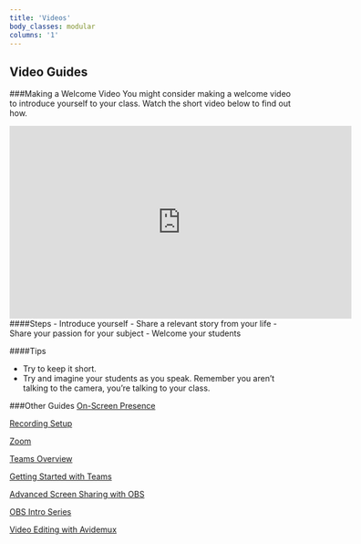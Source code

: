 ```yaml
---
title: 'Videos'
body_classes: modular
columns: '1'  
---
```

## Video Guides

###Making a Welcome Video
You might consider making a welcome video to introduce yourself to your class. Watch the short video below to find out how.
<iframe src="https://player.vimeo.com/video/705161812?h=09ce754d57&amp;badge=0&amp;autopause=0&amp;player_id=0&amp;app_id=58479" width="600" height="338" frameborder="0" allow="autoplay; fullscreen; picture-in-picture" allowfullscreen title="Welcome Videos.mp4"></iframe>
####Steps
- Introduce yourself
- Share a relevant story from your life
- Share your passion for your subject
- Welcome your students

####Tips
- Try to keep it short.
- Try and imagine your students as you speak. Remember you aren’t talking to the camera, you’re talking to your class.

###Other Guides
[On-Screen Presence](https://create.twu.ca/help/video/on-screen)

[Recording Setup](https://create.twu.ca/help/video/video)

[Zoom](https://create.twu.ca/help/video/zoom)

[Teams Overview](https://vimeo.com/705941984/987e47aa26)

[Getting Started with Teams](https://create.twu.ca/help/video/teams/teams)

[Advanced Screen Sharing with OBS](https://vimeo.com/665721887)

[OBS Intro Series](https://vimeo.com/showcase/8313279)

[Video Editing with Avidemux](https://vimeo.com/705941955/08aefe9073)
